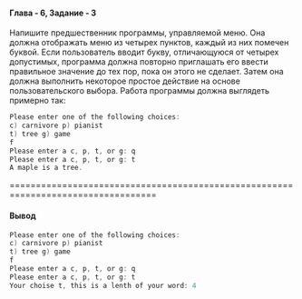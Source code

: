 #### Глава - 6, Задание - 3 ####

Напишите предшественник программы, управляемой меню. Она должна
отображать меню из четырех пунктов, каждый из них помечен буквой. Если
пользователь вводит букву, отличающуюся от четырех допустимых, программа
должна повторно приглашать его ввести правильное значение до тех пор, пока
он этого не сделает. Затем она должна выполнить некоторое простое действие
на основе пользовательского выбора. Работа программы должна выглядеть 
примерно так:

```objectivec
Please enter one of the following choices: 
c) carnivore p) pianist 
t) tree g) game 
f 
Please enter a c, p, t, or g: q 
Please enter a c, p, t, or g: t 
A maple is a tree. 
```

==================================================================================
#### Вывод ####
```objectivec
Please enter one of the following choices:
c) carnivore p) pianist
t) tree g) game
f
Please enter a c, p, t, or g: q
Please enter a c, p, t, or g: t
Your choise t, this is a lenth of your word: 4
```